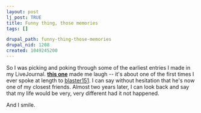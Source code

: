 ```yaml
--- 
layout: post
lj_post: TRUE
title: Funny thing, those memories
tags: []

drupal_path: funny-thing-those-memories
drupal_nid: 1208
created: 1049245200
---
```

So I was picking and poking through some of the earliest entries I made in my LiveJournal. <b><a href="http://www.livejournal.com/users/predicate/3242.html">this one</a></b> made me laugh -- it's about one of the first times I ever spoke at length to <a href="http://blaster151.livejournal.com">blaster151</a>. I can say without hesitation that he's now one of my closest friends. Almost two years later, I can look back and say that my life would be very, very different had it not happened.

And I smile.
